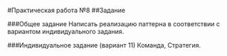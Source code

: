 #Практическая работа №8
##Задание

###Общее задание
Написать реализацию паттерна в соответствии с вариантом индивидуального задания.

###Индивидуальное задание (вариант 11)
Команда, Стратегия.